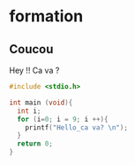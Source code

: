 # formation

## Coucou 

Hey !! Ca va ?

```c
#include <stdio.h>

int main (void){
  int i;
  for (i=0; i = 9; i ++){
    printf("Hello_ca va? \n");
  }
  return 0;  
}

```
